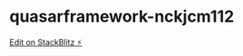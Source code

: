 # quasarframework-nckjcm112

[Edit on StackBlitz ⚡️](https://stackblitz.com/edit/quasarframework-nckjcm)
